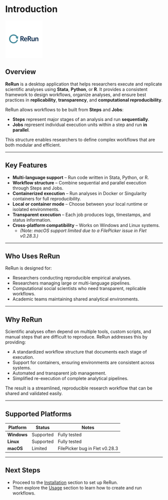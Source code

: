 # Introduction

<img src="_static/rerun_logo.png" alt="ReRun Logo" width="120">

## Overview

**ReRun** is a desktop application that helps researchers execute and replicate scientific analyses using **Stata**, **Python**, or **R**. It provides a consistent framework to design workflows, organize analyses, and ensure best practices in **replicability**, **transparency**, and **computational reproducibility**.

ReRun allows workflows to be built from **Steps** and **Jobs**:
- **Steps** represent major stages of an analysis and run **sequentially**.
- **Jobs** represent individual execution units within a step and run **in parallel**.

This structure enables researchers to define complex workflows that are both modular and efficient.

---

## Key Features

- **Multi-language support** – Run code written in Stata, Python, or R.  
- **Workflow structure** – Combine sequential and parallel execution through Steps and Jobs.  
- **Containerized execution** – Run analyses in Docker or Singularity containers for full reproducibility.  
- **Local or container mode** – Choose between your local runtime or isolated environments.  
- **Transparent execution** – Each job produces logs, timestamps, and status information.  
- **Cross-platform compatibility** – Works on Windows and Linux systems.  
  - *(Note: macOS support limited due to a FilePicker issue in Flet v0.28.3.)*

---

## Who Uses ReRun

ReRun is designed for:

- Researchers conducting reproducible empirical analyses.  
- Researchers managing large or multi-language pipelines.  
- Computational social scientists who need transparent, replicable workflows.  
- Academic teams maintaining shared analytical environments.

---

## Why ReRun

Scientific analyses often depend on multiple tools, custom scripts, and manual steps that are difficult to reproduce. ReRun addresses this by providing:

- A standardized workflow structure that documents each stage of execution.  
- Support for containers, ensuring environments are consistent across systems.  
- Automated and transparent job management.  
- Simplified re-execution of complete analytical pipelines.

The result is a streamlined, reproducible research workflow that can be shared and validated easily.

---

## Supported Platforms

| Platform | Status | Notes |
|-----------|---------|-------|
| **Windows** | Supported | Fully tested |
| **Linux** | Supported | Fully tested |
| **macOS** | Limited | FilePicker bug in Flet v0.28.3 |

---

## Next Steps

- Proceed to the [Installation](installation.md) section to set up ReRun.  
- Then explore the [Usage](usage/index.md) section to learn how to create and run workflows.
